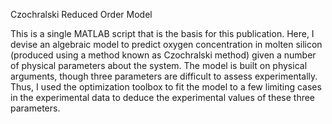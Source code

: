 Czochralski Reduced Order Model

This is a single MATLAB script that is the basis for this publication.  Here, I devise an algebraic model to predict oxygen concentration in molten silicon (produced using a method known as Czochralski method) given a number of physical parameters about the system.  The model is built on physical arguments, though three parameters are difficult to assess experimentally.  Thus, I used the optimization toolbox to fit the model to a few limiting cases in the experimental data to deduce the experimental values of these three parameters.
